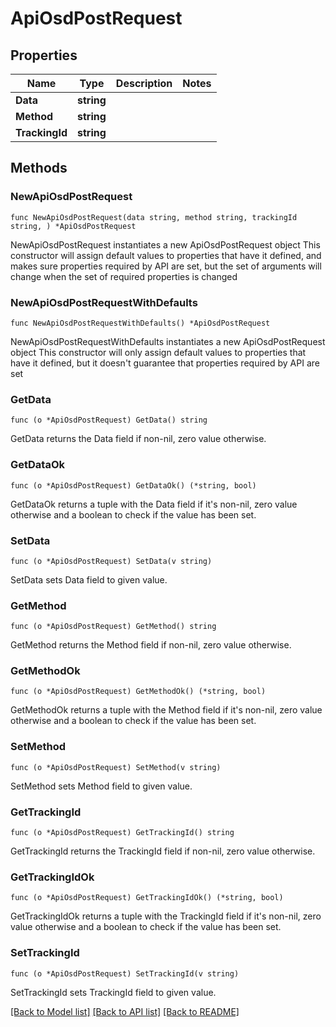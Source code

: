 # ApiOsdPostRequest

## Properties

Name | Type | Description | Notes
------------ | ------------- | ------------- | -------------
**Data** | **string** |  | 
**Method** | **string** |  | 
**TrackingId** | **string** |  | 

## Methods

### NewApiOsdPostRequest

`func NewApiOsdPostRequest(data string, method string, trackingId string, ) *ApiOsdPostRequest`

NewApiOsdPostRequest instantiates a new ApiOsdPostRequest object
This constructor will assign default values to properties that have it defined,
and makes sure properties required by API are set, but the set of arguments
will change when the set of required properties is changed

### NewApiOsdPostRequestWithDefaults

`func NewApiOsdPostRequestWithDefaults() *ApiOsdPostRequest`

NewApiOsdPostRequestWithDefaults instantiates a new ApiOsdPostRequest object
This constructor will only assign default values to properties that have it defined,
but it doesn't guarantee that properties required by API are set

### GetData

`func (o *ApiOsdPostRequest) GetData() string`

GetData returns the Data field if non-nil, zero value otherwise.

### GetDataOk

`func (o *ApiOsdPostRequest) GetDataOk() (*string, bool)`

GetDataOk returns a tuple with the Data field if it's non-nil, zero value otherwise
and a boolean to check if the value has been set.

### SetData

`func (o *ApiOsdPostRequest) SetData(v string)`

SetData sets Data field to given value.


### GetMethod

`func (o *ApiOsdPostRequest) GetMethod() string`

GetMethod returns the Method field if non-nil, zero value otherwise.

### GetMethodOk

`func (o *ApiOsdPostRequest) GetMethodOk() (*string, bool)`

GetMethodOk returns a tuple with the Method field if it's non-nil, zero value otherwise
and a boolean to check if the value has been set.

### SetMethod

`func (o *ApiOsdPostRequest) SetMethod(v string)`

SetMethod sets Method field to given value.


### GetTrackingId

`func (o *ApiOsdPostRequest) GetTrackingId() string`

GetTrackingId returns the TrackingId field if non-nil, zero value otherwise.

### GetTrackingIdOk

`func (o *ApiOsdPostRequest) GetTrackingIdOk() (*string, bool)`

GetTrackingIdOk returns a tuple with the TrackingId field if it's non-nil, zero value otherwise
and a boolean to check if the value has been set.

### SetTrackingId

`func (o *ApiOsdPostRequest) SetTrackingId(v string)`

SetTrackingId sets TrackingId field to given value.



[[Back to Model list]](../README.md#documentation-for-models) [[Back to API list]](../README.md#documentation-for-api-endpoints) [[Back to README]](../README.md)


